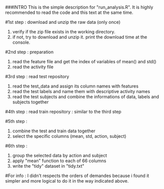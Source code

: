 ###INTRO
This is the simple description for "run_analysis.R".
It is highly recommended to read the code and this text at the same time.

#1st step : download and unzip the raw data (only once)
1) verify if the zip file exists in the working directory.
2) if not, try to download and unzip it. print the download time at the console.

#2nd step : preparation
1) read the feature file and get the index of variables of mean() and std() 
2) read the activity file

#3rd step : read test repository
1) read the test_data and assign its column names with features
2) read the test labels and name them with descriptive activity names
3) read the test subjects and combine the informations of data, labels and subjects together

#4th step : read train repository : similar to the third step

#5th step : 
1) combine the test and train data together 
2) select the specific columns (mean, std, action, subject)

#6th step : 
1) group the selected data by action and subject
2) apply "mean" function to each of 66 columns
3) write the "tidy" dataset in "tidy.txt"

#For info : 
I didn't respects the orders of demandes because i found it simpler and more logical to do it in the way indicated above.





